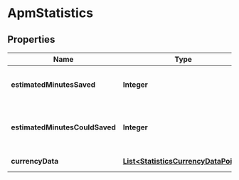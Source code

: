 
# ApmStatistics

## Properties
Name | Type | Description | Notes
------------ | ------------- | ------------- | -------------
**estimatedMinutesSaved** | **Integer** | Total amount of time spent with APM |  [optional]
**estimatedMinutesCouldSaved** | **Integer** | Total amount of time that could be saved |  [optional]
**currencyData** | [**List&lt;StatisticsCurrencyDataPoint&gt;**](StatisticsCurrencyDataPoint.md) | Currency based data |  [optional]




